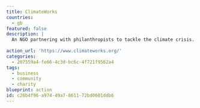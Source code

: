 ```yaml
---
title: ClimateWorks
countries:
  - gb
featured: false
description: |
  An NGO partnering with philanthropists to tackle the climate crisis. They seek to ensure investments have the maximum impact.
  
action_url: 'https://www.climateworks.org/'
categories:
  - 207559a4-fe66-4c3d-bc6c-4f721f9562a4
tags:
  - business
  - community
  - charity
blueprint: action
id: c26b4f96-a974-49a7-8611-72bd0601ddb6
---
```

